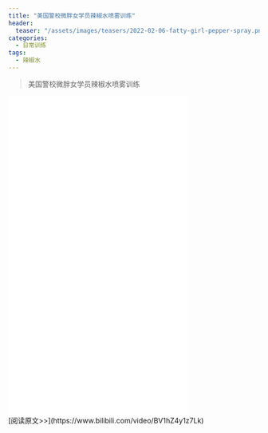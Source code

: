 ```yaml
---
title: "美国警校微胖女学员辣椒水喷雾训练"
header:
  teaser: "/assets/images/teasers/2022-02-06-fatty-girl-pepper-spray.png"
categories:
  - 日常训练
tags:
  - 辣椒水
---
```


>美国警校微胖女学员辣椒水喷雾训练

<iframe width="360px" height="640px" src="//player.bilibili.com/player.html?aid=382214732&bvid=BV1hZ4y1z7Lk&cid=545784388&page=1" scrolling="no" border="0" frameborder="no" framespacing="0" allowfullscreen="true"> </iframe>
<br/>
[阅读原文>>](https://www.bilibili.com/video/BV1hZ4y1z7Lk)
